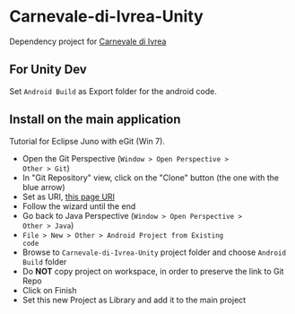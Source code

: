 Carnevale-di-Ivrea-Unity
========================

Dependency project for [Carnevale di Ivrea](https://github.com/pasqLisena/Carnevale-di-Ivrea)

## For Unity Dev

Set <code>Android Build</code> as Export folder for the android code. 

## Install on the main application

Tutorial for Eclipse Juno with eGit (Win 7).

* Open the Git Perspective (<code>Window > Open Perspective > Other > Git</code>)
* In "Git Repository" view, click on the "Clone" button (the one with the blue arrow)
* Set as URI, [this page URI](https://github.com/gionnyb/Carnevale-di-Ivrea-Unity/)
* Follow the wizard until the end
* Go back to Java Perspective (<code>Window > Open Perspective > Other > Java</code>)
* <code>File > New > Other > Android Project from Existing code</code>
* Browse to <code>Carnevale-di-Ivrea-Unity</code> project folder and choose <code>Android Build</code> folder
* Do <b>NOT</b> copy project on workspace, in order to preserve the link to Git Repo
* Click on Finish
* Set this new Project as Library and add it to the main project
